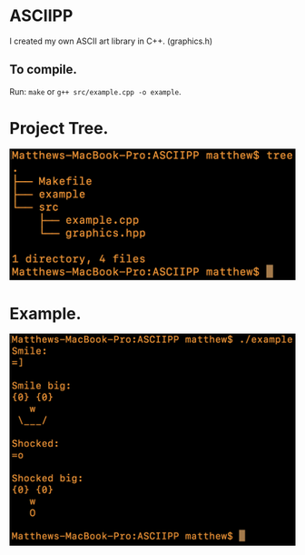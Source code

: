 # ASCIIPP
I created my own ASCII art library in C++. (graphics.h)

## To compile.
Run: `make` or `g++ src/example.cpp -o example`.

# Project Tree.
![Project Tree](img/project_tree.png "Project Tree")

# Example.
![Example](img/example.png "Example")
